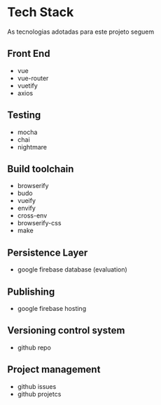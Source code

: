 # Tech Stack

As tecnologias adotadas para este projeto seguem

## Front End

- vue
- vue-router
- vuetify
- axios

## Testing

- mocha
- chai
- nightmare

## Build toolchain

- browserify
- budo
- vueify
- envify
- cross-env
- browserify-css
- make

## Persistence Layer

- google firebase database (evaluation)

## Publishing

- google firebase hosting

## Versioning control system

- github repo

## Project management

- github issues
- github projetcs
